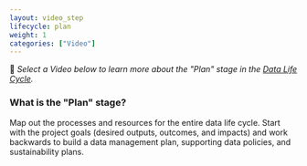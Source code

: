 ```yaml
---
layout: video_step
lifecycle: plan
weight: 1
categories: ["Video"]
---
```

􏰣
*Select a Video below to learn more about the "Plan" stage in the <a href="https://www.dataone.org/data-life-cycle" target="_blank">Data Life Cycle</a>.*

### What is the "Plan" stage?

Map out the processes and resources for the entire data life cycle. Start with the project goals (desired outputs, outcomes, and impacts) and work backwards to build a data management plan, supporting data policies, and sustainability plans.
